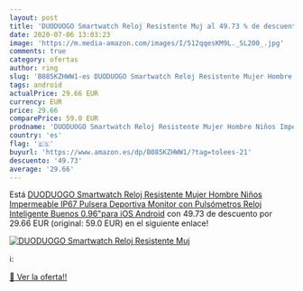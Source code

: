 ```yaml
---
layout: post
title: 'DUODUOGO Smartwatch Reloj Resistente Muj al 49.73 % de descuento'
date: 2020-07-06 13:03:23
image: 'https://m.media-amazon.com/images/I/512qqesKM9L._SL200_.jpg'
comments: true
category: ofertas
author: ring
slug: 'B085KZHWW1-es DUODUOGO Smartwatch Reloj Resistente Mujer Hombre Niños...'
tags: android
actualPrice: 29.66 EUR
currency: EUR
price: 29.66
comparePrice: 59.0 EUR
prodname: 'DUODUOGO Smartwatch Reloj Resistente Mujer Hombre Niños Impermeable IP67 Pulsera Deportiva Monitor con Pulsómetros Reloj Inteligente Buenos 0.96"para iOS Android'
country: 'es'
flag: '🇪🇸'
buyurl: 'https://www.amazon.es/dp/B085KZHWW1/?tag=tolees-21'
descuento: '49.73'
average: '29.66'
---
```


Está [DUODUOGO Smartwatch Reloj Resistente Mujer Hombre Niños Impermeable IP67 Pulsera Deportiva Monitor con Pulsómetros Reloj Inteligente Buenos 0.96"para iOS Android](https://www.amazon.es/dp/B085KZHWW1/?tag=tolees-21) con 49.73 de descuento por 29.66 EUR (original: 59.0 EUR) en el siguiente enlace!

[![DUODUOGO Smartwatch Reloj Resistente Muj](https://m.media-amazon.com/images/I/512qqesKM9L._SL200_.jpg)](https://www.amazon.es/dp/B085KZHWW1/?tag=tolees-21)

ℹ️:


[🛒 Ver la oferta!!](https://www.amazon.es/dp/B085KZHWW1/?tag=tolees-21)
